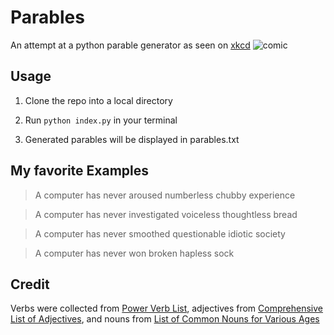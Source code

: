 # Parables

An attempt at a python parable generator as seen on [xkcd](http://http://xkcd.com/1263/)
![comic](http://imgs.xkcd.com/comics/reassuring.png)

## Usage

1. Clone the repo into a local directory

2. Run `python index.py` in your terminal

3. Generated parables will be displayed in parables.txt

## My favorite Examples

> A computer has never aroused numberless chubby experience

> A computer has never investigated voiceless thoughtless bread

> A computer has never smoothed questionable idiotic society

> A computer has never won broken hapless sock

## Credit

Verbs were collected from [Power Verb List](http://www.webresume.com/resumes/verbs.shtml), adjectives from [Comprehensive List of Adjectives](http://www.momswhothink.com/reading/list-of-adjectives.html), and nouns from [List of Common Nouns for Various Ages](http://www.momswhothink.com/reading/list-of-nouns.html)